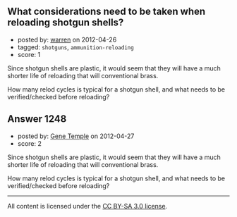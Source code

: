 ## What considerations need to be taken when reloading shotgun shells?

- posted by: [warren](https://stackexchange.com/users/-1/143-warren) on 2012-04-26
- tagged: `shotguns`, `ammunition-reloading`
- score: 1

Since shotgun shells are plastic, it would seem that they will have a much shorter life of reloading that will conventional brass.

How many relod cycles is typical for a shotgun shell, and what needs to be verified/checked before reloading?


## Answer 1248

- posted by: [Gene Temple](https://stackexchange.com/users/-1/254-gene-temple) on 2012-04-27
- score: 2

Since shotgun shells are plastic, it would seem that they will have a much shorter life of reloading that will conventional brass.

How many relod cycles is typical for a shotgun shell, and what needs to be verified/checked before reloading?



---

All content is licensed under the [CC BY-SA 3.0 license](https://creativecommons.org/licenses/by-sa/3.0/).
